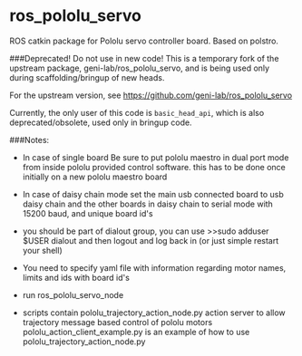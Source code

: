 ros_pololu_servo
================
ROS catkin package for Pololu servo controller board. Based on polstro.

###Deprecated!
Do not use in new code!  This is a temporary fork of the upstream
package,  geni-lab/ros_pololu_servo, and is being used only during
scaffolding/bringup of new heads.

For the upstream version, see
https://github.com/geni-lab/ros_pololu_servo

Currently, the only user of this code is `basic_head_api`, which is also
deprecated/obsolete, used only in bringup code.


###Notes:

* In case of single board Be sure to put pololu maestro in dual port mode from inside pololu provided control software. this has to be done once initially on a new pololu maestro board

* In case of daisy chain mode set the main usb connected board to usb daisy chain and the other boards in daisy chain to serial mode with 15200 baud, and unique board id's

* you should be part of dialout group, you can use >>sudo adduser $USER
  dialout  and then logout and log back in (or just simple restart your
  shell)

* You need to specify yaml file with information regarding motor names, limits and ids with board id's

* run ros_pololu_servo_node

* scripts contain  pololu_trajectory_action_node.py action server to allow trajectory message based control of pololu motors
pololu_action_client_example.py is an example of how to use pololu_trajectory_action_node.py
